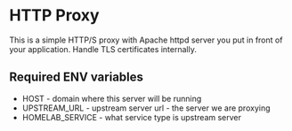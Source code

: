 # HTTP Proxy

This is a simple HTTP/S proxy with Apache httpd server you put in front of your application.
Handle TLS certificates internally.

## Required ENV variables

- HOST - domain where this server will be running
- UPSTREAM_URL - upstream server url - the server we are proxying
- HOMELAB_SERVICE - what service type is upstream server
